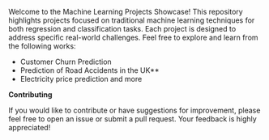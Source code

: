 Welcome to the Machine Learning Projects Showcase! This repository highlights projects focused on traditional machine learning techniques for both regression and classification tasks. Each project is designed to address specific real-world challenges. Feel free to explore and learn from the following works:

 - Customer Churn Prediction
 - Prediction of Road Accidents in the UK**
 - Electricity price prediction
and more

**Contributing**

If you would like to contribute or have suggestions for improvement, please feel free to open an issue or submit a pull request. Your feedback is highly appreciated!
